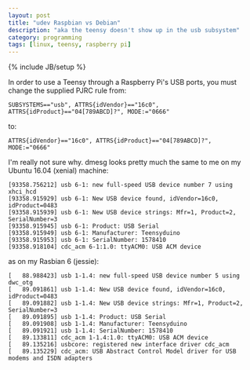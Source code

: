 ```yaml
---
layout: post
title: "udev Raspbian vs Debian"
description: "aka the teensy doesn't show up in the usb subsystem"
category: programming
tags: [linux, teensy, raspberry pi]
---
```

{% include JB/setup %}

In order to use a Teensy through a Raspberry Pi's USB ports, you must change the supplied PJRC rule from:

```
SUBSYSTEMS=="usb", ATTRS{idVendor}=="16c0", ATTRS{idProduct}=="04[789ABCD]?", MODE:="0666"
```

to:

```
ATTRS{idVendor}=="16c0", ATTRS{idProduct}=="04[789ABCD]?", MODE:="0666"
```

I'm really not sure why. dmesg looks pretty much the same to me on my Ubuntu 16.04 (xenial) machine:

```
[93358.756212] usb 6-1: new full-speed USB device number 7 using xhci_hcd
[93358.915929] usb 6-1: New USB device found, idVendor=16c0, idProduct=0483
[93358.915939] usb 6-1: New USB device strings: Mfr=1, Product=2, SerialNumber=3
[93358.915945] usb 6-1: Product: USB Serial
[93358.915949] usb 6-1: Manufacturer: Teensyduino
[93358.915953] usb 6-1: SerialNumber: 1578410
[93358.918104] cdc_acm 6-1:1.0: ttyACM0: USB ACM device
```

as on my Rasbian 6 (jessie):

```
[   88.988423] usb 1-1.4: new full-speed USB device number 5 using dwc_otg
[   89.091861] usb 1-1.4: New USB device found, idVendor=16c0, idProduct=0483
[   89.091882] usb 1-1.4: New USB device strings: Mfr=1, Product=2, SerialNumber=3
[   89.091895] usb 1-1.4: Product: USB Serial
[   89.091908] usb 1-1.4: Manufacturer: Teensyduino
[   89.091921] usb 1-1.4: SerialNumber: 1578410
[   89.133811] cdc_acm 1-1.4:1.0: ttyACM0: USB ACM device
[   89.135216] usbcore: registered new interface driver cdc_acm
[   89.135229] cdc_acm: USB Abstract Control Model driver for USB modems and ISDN adapters
```


